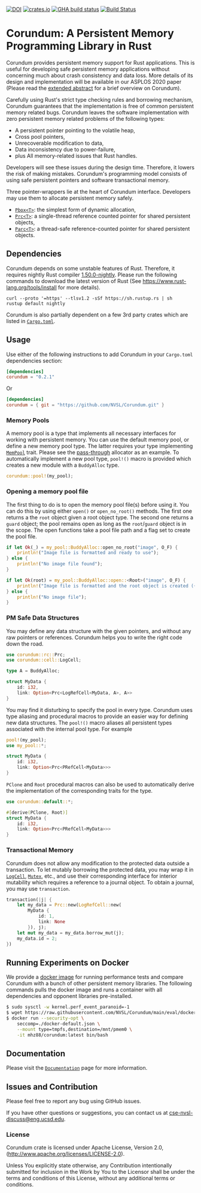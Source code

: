 [![DOI](https://zenodo.org/badge/DOI/10.5281/zenodo.4329841.svg)](https://doi.org/10.5281/zenodo.4329841)
[![crates.io](https://img.shields.io/crates/v/corundum.svg)](https://crates.io/crates/corundum)
[![GHA build status](https://github.com/NVSL/Corundum/workflows/CI/badge.svg)](https://github.com/NVSL/Corundum/actions)
[![Build Status](https://travis-ci.org/NVSL/Corundum.svg?branch=main)](https://travis-ci.org/NVSL/Corundum)


# Corundum: A Persistent Memory Programming Library in Rust

Corundum provides persistent memory support for Rust applications. This
is useful for developing safe persistent memory applications without concerning
much about crash consistency and data loss. More details of its design and implementation
will be available in our ASPLOS 2020 paper (Please read the 
[extended abstract](https://asplos-conference.org/abstracts/asplos21-paper171-extended_abstract.pdf)
for a brief overview on Corundum).

Carefully using Rust's strict type checking rules and borrowing mechanism,
Corundum guarantees that the implementation is free of common persistent memory
related bugs. Corundum leaves the software implementation with zero persistent
memory related problems of the following types:

* A persistent pointer pointing to the volatile heap,
* Cross pool pointers,
* Unrecoverable modification to data,
* Data inconsistency due to power-failure,
* plus All memory-related issues that Rust handles.

Developers will see these issues during the design time. Therefore, it lowers
the risk of making mistakes. Corundum's programming model consists of using safe
persistent pointers and software transactional memory.

Three pointer-wrappers lie at the heart of Corundum interface. Developers may use
them to allocate persistent memory safely.

* [`Pbox<T>`](src/boxed.rs#L108): the simplest form of dynamic allocation,
* [`Prc<T>`](src/prc.rs#L115): a single-thread reference counted pointer for shared
    persistent objects,
* [`Parc<T>`](src/sync/parc.rs#L161): a thread-safe reference-counted pointer for
    shared persistent objects.

## Dependencies

Corundum depends on some unstable features of Rust. Therefore, it requires
nightly Rust compiler [1.50.0-nightly](https://github.com/rust-lang/rust).
Please run the following commands to download the latest version of Rust (See
https://www.rust-lang.org/tools/install for more details).

```shell
curl --proto '=https' --tlsv1.2 -sSf https://sh.rustup.rs | sh
rustup default nightly
```

Corundum is also partially dependent on a few 3rd party crates which are listed
in [`Cargo.toml`](Cargo.toml#L35-L46).

## Usage

Use either of the following instructions to add Corundum in your `Cargo.toml`
dependencies section:

```toml
[dependencies]
corundum = "0.2.1"
```

Or

```toml
[dependencies]
corundum = { git = "https://github.com/NVSL/Corundum.git" }
```

### Memory Pools

A memory pool is a type that implements all necessary interfaces for working
with persistent memory. You can use the default memory pool, or define a new
memory pool type. The latter requires your type implementing
[`MemPool`](src/alloc/pool.rs#L181) trait. Please see the
[pass-through](src/alloc/heap.rs#L19) allocator as an example. To automatically
implement a new pool type, `pool!()` macro is provided which creates a new module
with a `BuddyAlloc` type.

```rust
corundum::pool!(my_pool);
```

### Opening a memory pool file

The first thing to do is to open the memory pool file(s) before using it. You
can do this by using either `open()` or `open_no_root()` methods. The first one
returns a the `root` object given a root object type. The second one returns a
`guard` object; the pool remains open as long as the `root`/`guard` object is in
the scope. The open functions take a pool file path and a flag set to create
the pool file.

```rust
if let Ok(_) = my_pool::BuddyAlloc::open_no_root("image", O_F) {
    println!("Image file is formatted and ready to use");
} else {
    println!("No image file found");
}
```

```rust
if let Ok(root) = my_pool::BuddyAlloc::open::<Root>("image", O_F) {
    println!("Image file is formatted and the root object is created ({:?})", root);
} else {
    println!("No image file");
}
```

### PM Safe Data Structures

You may define any data structure with the given pointers, and without any raw
pointers or references. Corundum helps you to write the right code down the road.

```rust
use corundum::rc::Prc;
use corundum::cell::LogCell;

type A = BuddyAlloc;

struct MyData {
    id: i32,
    link: Option<Prc<LogRefCell<MyData, A>, A>>
}
```

You may find it disturbing to specify the pool in every type. Corundum uses type
aliasing and procedural macros to provide an easier way for defining new data
structures. The `pool!()` macro aliases all persistent types associated with the
internal pool type. For example

```rust
pool!(my_pool);
use my_pool::*;

struct MyData {
    id: i32,
    link: Option<Prc<PRefCell<MyData>>>
}
```

`PClone` and `Root` procedural macros can also be used to automatically derive
the implementation of the corresponding traits for the type.

```rust
use corundum::default::*;

#[derive(PClone, Root)]
struct MyData {
    id: i32,
    link: Option<Prc<PRefCell<MyData>>>
}
```

### Transactional Memory

Corundum does not allow any modification to the protected data outside a
transaction. To let mutably borrowing the protected data, you may wrap it in
[`LogCell`](src/stm/cell.rs#34), [`Mutex`](src/sync/mutex.rs#88), etc.,
and use their corresponding interface for interior mutability which requires a
reference to a journal object. To obtain a journal, you may use `transaction`.

```rust
transaction(|j| {
    let my_data = Prc::new(LogRefCell::new(
        MyData {
            id: 1,
            link: None
        }), j);
    let mut my_data = my_data.borrow_mut(j);
    my_data.id = 2;
})
```

## Running Experiments on Docker

We provide a [docker image](https://hub.docker.com/r/mhz88/corundum) for running 
performance tests and compare Corundum with a bunch of other persistent memory
libraries. The following commands pulls the docker image and runs a container with
all dependencies and opponent libraries pre-installed.

```sh
$ sudo sysctl -w kernel.perf_event_paranoid=-1
$ wget https://raw.githubusercontent.com/NVSL/Corundum/main/eval/docker-default.json
$ docker run --security-opt \
    seccomp=./docker-default.json \
    --mount type=tmpfs,destination=/mnt/pmem0 \
    -it mhz88/corundum:latest bin/bash
```

## Documentation

Please visit the [`Documentation`](https://nvsl.github.io/Corundum/) page for
more information.

## Issues and Contribution

Please feel free to report any bug using GitHub issues.

If you have other questions or suggestions, you can contact us
at cse-nvsl-discuss@eng.ucsd.edu.

### License

Corundum crate is licensed under Apache License, Version 2.0,
(<http://www.apache.org/licenses/LICENSE-2.0>).

Unless You explicitly state otherwise, any Contribution intentionally submitted
for inclusion in the Work by You to the Licensor shall be under the terms and
conditions of this License, without any additional terms or conditions.
